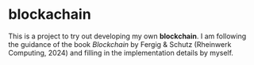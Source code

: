 # blockachain

This is a project to try out developing my own **blockchain**.  I am following the guidance of the book *Blockchain* by Fergig & Schutz (Rheinwerk Computing, 2024) and filling in the implementation details by myself.

